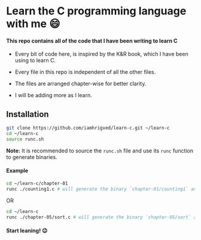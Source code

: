 # Learn the C programming language with me 😄

#### This repo contains all of the code that I have been writing to learn C

- Every bit of code here, is inspired by the K&R book, which I have been using to learn C.

- Every file in this repo is independent of all the other files.

- The files are arranged chapter-wise for better clarity.

- I will be adding more as I learn.

## Installation

```bash
git clone https://github.com/iamhrigved/learn-c.git ~/learn-c
cd ~/learn-c
source runc.sh
```

<b>Note:</b> It is recommended to source the `runc.sh` file and use its `runc` function to generate binaries.

#### Example

```bash
cd ~/learn-c/chapter-01
runc ./counting1.c # will generate the binary `chapter-01/counting1` and run it
```

OR

```bash
cd ~/learn-c
runc ./chapter-05/sort.c # will generate the binary `chapter-05/sort` and run it
```

#### Start leaning! 😉
